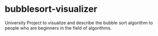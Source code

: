 # bubblesort-visualizer
University Project to visualize and describe the bubble sort algorithm to people who are beginners in the field of algorithms.
